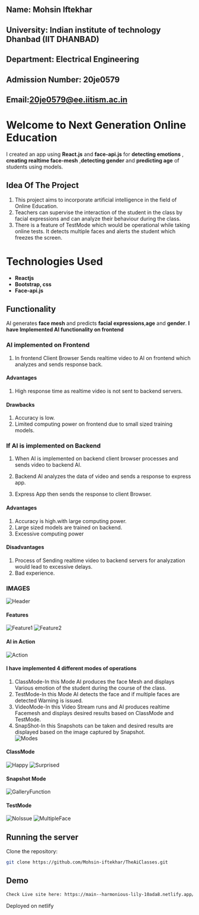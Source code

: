 ## Name: Mohsin Iftekhar
## University: Indian institute of technology Dhanbad (IIT DHANBAD)
## Department: Electrical Engineering
## Admission Number: 20je0579
## Email:20je0579@ee.iitism.ac.in

# Welcome to Next Generation Online Education
I created an app using **React.js** and **face-api.js** for **detecting emotions** , **creating realtime face-mesh** ,**detecting gender** and **predicting age** of students using models.
<!-- App created on top of **face-api.js** used for detecting **face emotions** and creating **face mesh** in realtime. App uses users **webcam** to create video stream and uses models to detect faces and emotions. -->

## Idea Of The Project
1. This project aims to incorporate artificial intelligence in the field of Online Education.
2. Teachers can supervise the interaction of the student in the class by facial expressions and can analyze their behaviour during the class.
3. There is a feature of TestMode which would be operational while taking online tests. It detects multiple faces and alerts the student which freezes the screen.


# Technologies Used

- **Reactjs**
- **Bootstrap, css**
- **Face-api.js**

## Functionality

AI generates **face mesh** and predicts **facial expressions**,**age** and **gender**.
**I have Implemented AI functionality on frontend**
### AI implemented on Frontend
1. In frontend Client Browser Sends realtime video to AI on frontend which analyzes and sends response back.

#### Advantages
1. High response time as realtime video is not sent to backend servers.

#### Drawbacks
1. Accuracy is low.
2. Limited computing power on frontend due to small sized training models.

### If AI is implemented on Backend
1. When AI is implemented on backend client browser processes and sends video to backend AI.
2. Backend AI analyzes the data of video and sends a response to express app.


3. Express App then sends the response to client Browser.
#### Advantages
1. Accuracy is high.with large computing power.
2. Large sized models are trained on backend.
3. Excessive computing power
#### Disadvantages
1. Process of Sending realtime video to backend servers for analyzation would lead to excessive delays.
2. Bad experience.
### IMAGES
![Header ](Front-Page.jpeg)
#### Features
![Feature1](Features.jpeg)
![Feature2](Features2.jpeg)
#### AI in Action
![Action](Demo.jpeg)

#### I have implemented 4 different modes of operations
1. ClassMode-In this Mode AI produces the face Mesh and displays Various emotion of the student during the course of the class.
2. TestMode-In this Mode AI detects the face and if multiple faces are detected Warning is issued.
3. VideoMode-In this Video Stream runs and AI produces realtime Facemesh and displays desired results based on ClassMode and TestMode.
4. SnapShot-In this Snapshots can be taken and desired results are displayed based on the image captured by Snapshot.  
![Modes](Modes.jpeg)
#### ClassMode 
![Happy](Happy.jpeg)
![Surprised](Surprised.jpeg)
#### Snapshot Mode
![GalleryFunction](GalleryFunction.jpeg)
#### TestMode
![NoIssue](NoIssue.jpeg)
![MultipleFace](MultipleFace.jpeg)

## Running the server

Clone the repository:

```bash
git clone https://github.com/Mohsin-iftekhar/TheAiClasses.git
```
## Demo
```bash
Check Live site here: https://main--harmonious-lily-10ada8.netlify.app/ 
```
Deployed on netlify
